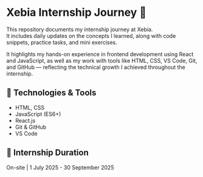 
# Xebia Internship Journey 🚀

This repository documents my internship journey at Xebia.  
It includes daily updates on the concepts I learned, along with code snippets, practice tasks, and mini exercises.

It highlights my hands-on experience in frontend development using React and JavaScript, as well as my work with tools like HTML, CSS, VS Code, Git, and GitHub — reflecting the technical growth I achieved throughout the internship.


## 🔧 Technologies & Tools
- HTML, CSS
- JavaScript (ES6+)
- React.js
- Git & GitHub
- VS Code

## 📅 Internship Duration
On-site  | 1 July 2025 - 30 September 2025 






 




